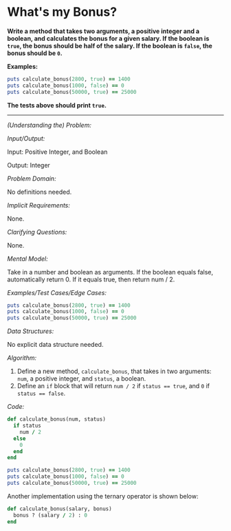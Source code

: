 # What's my Bonus?

**Write a method that takes two arguments, a positive integer and a boolean, and calculates the bonus for a given salary. If the boolean is `true`, the bonus should be half of the salary. If the boolean is `false`, the bonus should be `0`.**

**Examples:**

```ruby
puts calculate_bonus(2800, true) == 1400
puts calculate_bonus(1000, false) == 0
puts calculate_bonus(50000, true) == 25000
```

**The tests above should print `true`.**

---

*(Understanding the) Problem:*

*Input/Output:*

Input: Positive Integer, and Boolean

Output: Integer

*Problem Domain:*

No definitions needed.

*Implicit Requirements:*

None.

*Clarifying Questions:*

None.

*Mental Model:*

Take in a number and boolean as arguments. If the boolean equals false, automatically return 0. If it equals true, then return num / 2. 

*Examples/Test Cases/Edge Cases:*

```ruby
puts calculate_bonus(2800, true) == 1400
puts calculate_bonus(1000, false) == 0
puts calculate_bonus(50000, true) == 25000
```

*Data Structures:*

No explicit data structure needed.

*Algorithm:*

1. Define a new method, `calculate_bonus`, that takes in two arguments: `num`, a positive integer, and `status`, a boolean.
2. Define an `if` block that will return `num / 2` if `status == true`, and `0` if `status == false`.

*Code:*

```ruby
def calculate_bonus(num, status)
  if status
    num / 2
  else
    0
  end
end

puts calculate_bonus(2800, true) == 1400
puts calculate_bonus(1000, false) == 0
puts calculate_bonus(50000, true) == 25000
```

Another implementation using the ternary operator is shown below:

```ruby
def calculate_bonus(salary, bonus)
  bonus ? (salary / 2) : 0
end
```


